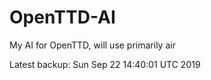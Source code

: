 # OpenTTD-AI
My AI for OpenTTD, will use primarily air

Latest backup: Sun Sep 22 14:40:01 UTC 2019
